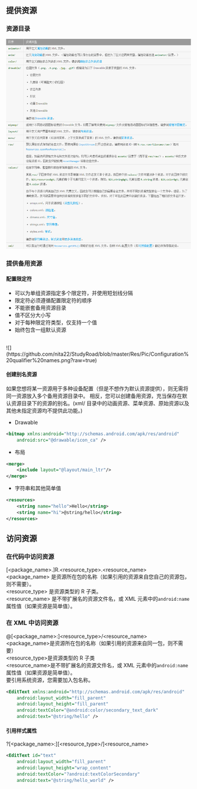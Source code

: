 ## 提供资源

### 资源目录
![](https://github.com/nita22/StudyRoad/blob/master/Res/Pic/Resource%20directories.png?raw=true)

### 提供备用资源
#### 配置限定符
* 可以为单组资源指定多个限定符，并使用短划线分隔
* 限定符必须遵循配置限定符的顺序
* 不能嵌套备用资源目录
* 值不区分大小写
* 对于每种限定符类型，仅支持一个值
* 始终包含一组默认资源
<br>
![](https://github.com/nita22/StudyRoad/blob/master/Res/Pic/Configuration%20qualifier%20names.png?raw=true)

#### 创建别名资源
如果您想将某一资源用于多种设备配置（但是不想作为默认资源提供），则无需将同一资源放入多个备用资源目录中。 相反，您可以创建备用资源，充当保存在默认资源目录下的资源的别名。(xml/ 目录中的动画资源、菜单资源、原始资源以及其他未指定资源均不提供此功能。)

* Drawable
``` xml
<bitmap xmlns:android="http://schemas.android.com/apk/res/android"
    android:src="@drawable/icon_ca" />
```

* 布局
``` xml
<merge>
    <include layout="@layout/main_ltr"/>
</merge>
```

* 字符串和其他简单值
``` xml
<resources>
    <string name="hello">Hello</string>
    <string name="hi">@string/hello</string>
</resources>
```

## 访问资源
### 在代码中访问资源
[\<package_name\>.]R.\<resource_type\>.\<resource_name\><br>
\<package_name\> 是资源所在包的名称（如果引用的资源来自您自己的资源包，则不需要）。<br>
\<resource_type\> 是资源类型的 R 子类。<br>
\<resource_name\> 是不带扩展名的资源文件名，或 XML 元素中的`android:name`属性值（如果资源是简单值）。

### 在 XML 中访问资源
@[\<package_name\>:]\<resource_type\>/\<resource_name\><br>
\<package_name\>是资源所在包的名称（如果引用的资源来自同一包，则不需要）<br>
\<resource_type\>是资源类型的 R 子类<br>
\<resource_name\>是不带扩展名的资源文件名，或 XML 元素中的`android:name`属性值（如果资源是简单值）。
<br>
要引用系统资源，您需要加入包名称。

``` xml
<EditText xmlns:android="http://schemas.android.com/apk/res/android"
    android:layout_width="fill_parent"
    android:layout_height="fill_parent"
    android:textColor="@android:color/secondary_text_dark"
    android:text="@string/hello" />
 ```

#### 引用样式属性
?[\<package_name\>:][\<resource_type\>/]\<resource_name\>
``` xml
<EditText id="text"
    android:layout_width="fill_parent"
    android:layout_height="wrap_content"
    android:textColor="?android:textColorSecondary"
    android:text="@string/hello_world" />
 ```
    
